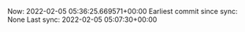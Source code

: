 Now: 2022-02-05 05:36:25.669571+00:00 Earliest commit since sync: None Last sync: 2022-02-05 05:07:30+00:00
